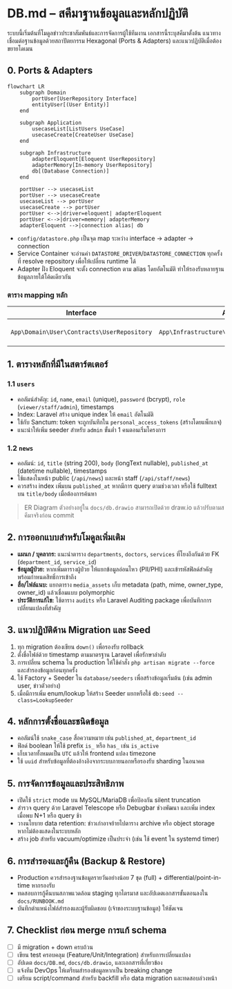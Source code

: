﻿# DB.md – สคีมาฐานข้อมูลและหลักปฏิบัติ

ระบบนี้เริ่มต้นที่โมดูลข่าวประชาสัมพันธ์และการจัดการผู้ใช้ทีมงาน เอกสารนี้ระบุสคีมาตั้งต้น แนวทางเชื่อมต่อฐานข้อมูลด้วยสถาปัตยกรรม Hexagonal (Ports & Adapters) และแนวปฏิบัติเมื่อต้องขยายโดเมน

## 0. Ports & Adapters

```mermaid
flowchart LR
    subgraph Domain
        portUser[UserRepository Interface]
        entityUser[(User Entity)]
    end

    subgraph Application
        usecaseList[ListUsers UseCase]
        usecaseCreate[CreateUser UseCase]
    end

    subgraph Infrastructure
        adapterEloquent[Eloquent UserRepository]
        adapterMemory[In-memory UserRepository]
        db[(Database Connection)]
    end

    portUser --> usecaseList
    portUser --> usecaseCreate
    usecaseList --> portUser
    usecaseCreate --> portUser
    portUser <-->|driver=eloquent| adapterEloquent
    portUser <-->|driver=memory| adapterMemory
    adapterEloquent -->|connection alias| db
```

- `config/datastore.php` เป็นจุด map ระหว่าง interface → adapter → connection
- Service Container จะอ่านค่า `DATASTORE_DRIVER`/`DATASTORE_CONNECTION` ทุกครั้งที่ resolve repository เพื่อให้เปลี่ยน runtime ได้
- Adapter ฝั่ง Eloquent จะตั้ง connection ตาม alias โดยอัตโนมัติ ทำให้รองรับหลายฐานข้อมูลภายใต้โค้ดเดียวกัน

### ตาราง mapping หลัก

| Interface | Adapter (eloquent) | Adapter (memory) | Connection |
| --- | --- | --- | --- |
| `App\Domain\User\Contracts\UserRepository` | `App\Infrastructure\Persistence\Eloquent\UserRepository` | `App\Infrastructure\Persistence\Memory\UserRepository` | กำหนดผ่าน `DATASTORE_CONNECTION` (ค่าเริ่มต้น `sqlite`) |

## 1. ตารางหลักที่มีในสตาร์ตเตอร์

### 1.1 `users`
- คอลัมน์สำคัญ: `id`, `name`, `email` (unique), `password` (bcrypt), `role` (`viewer/staff/admin`), timestamps
- Index: Laravel สร้าง unique index ให้ `email` อัตโนมัติ
- ใช้กับ Sanctum: token จะถูกบันทึกใน `personal_access_tokens` (สร้างโดยแพ็กเกจ)
- แนะนำให้เพิ่ม seeder สำหรับ `admin` ขั้นต่ำ 1 คนตอนเริ่มโครงการ

### 1.2 `news`
- คอลัมน์: `id`, `title` (string 200), `body` (longText nullable), `published_at` (datetime nullable), timestamps
- ใช้แสดงในหน้า public (`/api/news`) และหน้า staff (`/api/staff/news`)
- ควรสร้าง index เพิ่มบน `published_at` หากมีการ query ตามช่วงเวลา หรือใช้ fulltext บน `title/body` เมื่อต้องการค้นหา

> ER Diagram ตัวอย่างอยู่ใน `docs/db.drawio` สามารถเปิดด้วย draw.io แล้วปรับตามสคีมาจริงก่อน commit

## 2. การออกแบบสำหรับโมดูลเพิ่มเติม
- **แผนก / บุคลากร:** แนะนำตาราง `departments`, `doctors`, `services` ที่โยงถึงกันด้วย FK (`department_id`, `service_id`)
- **ข้อมูลผู้ป่วย:** หากเพิ่มตารางผู้ป่วย ให้แยกข้อมูลอ่อนไหว (PII/PHI) และเข้ารหัสฟิลด์สำคัญ พร้อมกำหนดสิทธิ์การเข้าถึง
- **สื่อ/ไฟล์แนบ:** แยกตาราง `media_assets` เก็บ metadata (path, mime, owner_type, owner_id) แล้วเชื่อมแบบ polymorphic
- **ประวัติการแก้ไข:** ใช้ตาราง `audits` หรือ Laravel Auditing package เพื่อบันทึกการเปลี่ยนแปลงที่สำคัญ

## 3. แนวปฏิบัติด้าน Migration และ Seed
1. ทุก migration ต้องเขียน `down()` เพื่อรองรับ rollback
2. ตั้งชื่อไฟล์ด้วย timestamp ตามมาตรฐาน Laravel เพื่อรักษาลำดับ
3. การเปลี่ยน schema ใน production ให้ใช้คำสั่ง `php artisan migrate --force` และสำรองข้อมูลก่อนทุกครั้ง
4. ใช้ Factory + Seeder ใน `database/seeders` เพื่อสร้างข้อมูลเริ่มต้น (เช่น admin user, ข่าวตัวอย่าง)
5. เมื่อมีการเพิ่ม enum/lookup ให้สร้าง Seeder แยกหรือใช้ `db:seed --class=LookupSeeder`

## 4. หลักการตั้งชื่อและชนิดข้อมูล
- คอลัมน์ใช้ `snake_case` สื่อความหมาย เช่น `published_at`, `department_id`
- ฟิลด์ boolean ให้ใช้ prefix `is_` หรือ `has_` เช่น `is_active`
- เก็บเวลาทั้งหมดเป็น `UTC` แล้วให้ frontend แปลง timezone
- ใช้ `uuid` สำหรับข้อมูลที่ต้องอ้างอิงจากระบบภายนอกหรือรองรับ sharding ในอนาคต

## 5. การจัดการข้อมูลและประสิทธิภาพ
- เปิดใช้ `strict` mode บน MySQL/MariaDB เพื่อป้องกัน silent truncation
- สำรวจ query ด้วย Laravel Telescope หรือ Debugbar ช่วงพัฒนา และเพิ่ม index เมื่อพบ N+1 หรือ query ช้า
- วางนโยบาย data retention: ข่าวเก่าอาจย้ายไปตาราง archive หรือ object storage หากไม่ต้องแสดงในระบบหลัก
- สร้าง job สำหรับ vacuum/optimize เป็นประจำ (เช่น ใช้ event ใน systemd timer)

## 6. การสำรองและกู้คืน (Backup & Restore)
- Production ควรสำรองฐานข้อมูลรายวันอย่างน้อย 7 ชุด (full) + differential/point-in-time หากรองรับ
- ทดสอบการกู้คืนบนสภาพแวดล้อม staging ทุกไตรมาส และอัปเดตเอกสารขั้นตอนลงใน `docs/RUNBOOK.md`
- บันทึกตำแหน่งไฟล์สำรองและผู้รับผิดชอบ (เจ้าของระบบฐานข้อมูล) ให้ชัดเจน

## 7. Checklist ก่อน merge การแก้ schema
- [ ] มี migration + down ครบถ้วน
- [ ] เขียน test ครอบคลุม (Feature/Unit/Integration) สำหรับการเปลี่ยนแปลง
- [ ] อัปเดต `docs/DB.md`, `docs/db.drawio`, และเอกสารที่เกี่ยวข้อง
- [ ] แจ้งทีม DevOps ให้เตรียมสำรองข้อมูลหากเป็น breaking change
- [ ] เตรียม script/command สำหรับ backfill หรือ data migration และทดสอบล่วงหน้า
